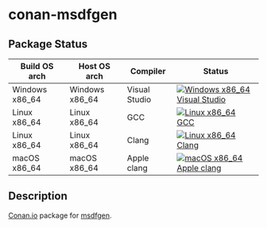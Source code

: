 # conan-msdfgen

## Package Status

| Build OS arch | Host OS arch | Compiler | Status |
|---------------|--------------|----------|--------|
| Windows x86_64 | Windows x86_64 | Visual Studio | [![Windows x86_64 Visual Studio](https://github.com/SpaceIm/conan-msdfgen/actions/workflows/windows-x86_64-msvc.yml/badge.svg?branch=testing%2F1.9.1)](https://github.com/SpaceIm/conan-msdfgen/actions/workflows/windows-x86_64-msvc.yml?query=branch%3Atesting%2F1.9.1) |
| Linux x86_64 | Linux x86_64 | GCC | [![Linux x86_64 GCC](https://github.com/SpaceIm/conan-msdfgen/actions/workflows/linux-x86_64-gcc.yml/badge.svg?branch=testing%2F1.9.1)](https://github.com/SpaceIm/conan-msdfgen/actions/workflows/linux-x86_64-gcc.yml?query=branch%3Atesting%2F1.9.1) |
| Linux x86_64 | Linux x86_64 | Clang | [![Linux x86_64 Clang](https://github.com/SpaceIm/conan-msdfgen/actions/workflows/linux-x86_64-clang.yml/badge.svg?branch=testing%2F1.9.1)](https://github.com/SpaceIm/conan-msdfgen/actions/workflows/linux-x86_64-clang.yml?query=branch%3Atesting%2F1.9.1) |
| macOS x86_64 | macOS x86_64 | Apple clang | [![macOS x86_64 Apple clang](https://github.com/SpaceIm/conan-msdfgen/actions/workflows/macos-x86_64-appleclang.yml/badge.svg?branch=testing%2F1.9.1)](https://github.com/SpaceIm/conan-msdfgen/actions/workflows/macos-x86_64-appleclang.yml?query=branch%3Atesting%2F1.9.1) |

## Description

[Conan.io](https://conan.io) package for [msdfgen](https://github.com/Chlumsky/msdfgen).
